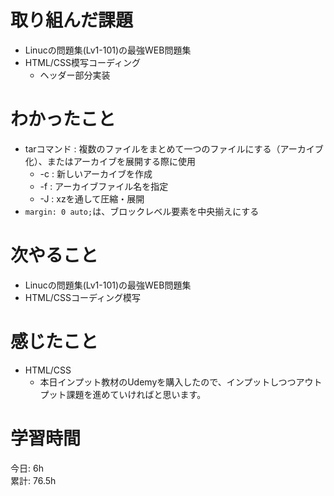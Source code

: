 # 取り組んだ課題     
- Linucの問題集(Lv1-101)の最強WEB問題集
- HTML/CSS模写コーディング
  - ヘッダー部分実装
# わかったこと   
- tarコマンド : 複数のファイルをまとめて一つのファイルにする（アーカイブ化）、またはアーカイブを展開する際に使用
  + -c : 新しいアーカイブを作成
  + -f : アーカイブファイル名を指定
  + -J : xzを通して圧縮・展開
- `margin: 0 auto;`は、ブロックレベル要素を中央揃えにする
# 次やること
- Linucの問題集(Lv1-101)の最強WEB問題集
- HTML/CSSコーディング模写
# 感じたこと
- HTML/CSS
  - 本日インプット教材のUdemyを購入したので、インプットしつつアウトプット課題を進めていければと思います。
# 学習時間  
今日: 6h  
累計: 76.5h 
